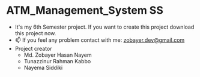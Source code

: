 # ATM_Management_System SS
- It's my 6th Semester project. If you want to create this project download this project now.
- 📫 If you feel any problem contact with me: zobayer.dev@gmail.com
- Project creator
  - Md. Zobayer Hasan Nayem
  - Tunazzinur Rahman Kabbo
  - Nayema Siddiki
